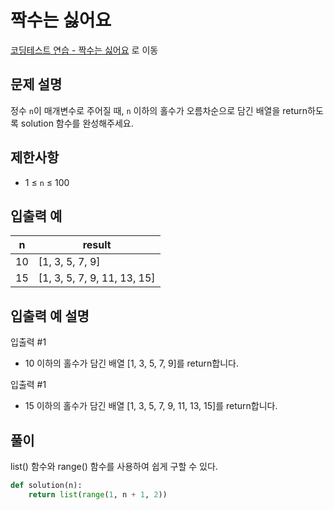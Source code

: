 # 짝수는 싫어요

[코딩테스트 연습 - 짝수는 싫어요][1] 로 이동

## 문제 설명

정수 `n`이 매개변수로 주어질 때, `n` 이하의 홀수가 오름차순으로 담긴 배열을 return하도록 solution 함수를 완성해주세요.

## 제한사항

- 1 ≤ `n` ≤ 100

## 입출력 예

| n   | result                      |
| --- | --------------------------- |
| 10  | [1, 3, 5, 7, 9]             |
| 15  | [1, 3, 5, 7, 9, 11, 13, 15] |

## 입출력 예 설명

입출력 #1

- 10 이하의 홀수가 담긴 배열 [1, 3, 5, 7, 9]를 return합니다.

입출력 #1

- 15 이하의 홀수가 담긴 배열 [1, 3, 5, 7, 9, 11, 13, 15]를 return합니다.

## 풀이

list() 함수와 range() 함수를 사용하여 쉽게 구할 수 있다.

```python
def solution(n):
    return list(range(1, n + 1, 2))
```

[1]: https://school.programmers.co.kr/learn/courses/30/lessons/120813
